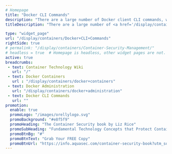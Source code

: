 ```yaml
---
# Homepage
title: "Docker CLI Commands"
description: "There are a large number of Docker client CLI commands, which provide information relating to various Docker objects on a given Docker host or Docker Swarm cluster. Generally, this output is provided in a tabular format. This page gathers resources about how the Docker CLI Work, CLI Tips and Tricks and basic Docker CLI commands."
titleDescription: "There are a large number of <a href='/display/containers/Docker+Containers'>Docker</a> client CLI commands, which provide information relating to various Docker objects on a given Docker host or <a href='/display/containers/Docker+Swarm+101'>Docker Swarm</a>m cluster. Generally, this output is provided in a tabular format. This page gathers resources about how the Docker CLI Work, CLI Tips and Tricks and basic Docker CLI commands." 

type: "widget_page"
url: "/display/containers/Docker+CLI+Commands" 
rightSide: true 
# permalink: "/display/containers/Container-Security-Management/"
# headless = true  # Homepage is headless, other widget pages are not.
active: true
breadcrumbs:
 - text: Container Technology Wiki
   url: "/"
 - text: Docker Containers
   url : "/display/containers/docker+containers"
 - text: Docker Administration
   url: "/display/containers/docker+administration"
 - text: Docker CLI Commands
   url: ""
promotion:
  enable: true
  promoLogo: "/images/orellylogo.svg"
  promoBackground: "#e8f5f9"
  promoHeading: "The Container Security book by Liz Rice"
  promoSubHeading: "Fundamental Technology Concepts that Protect Containerized Applications"
  promoBtnBg: "#"
  promoBtnText: "Grab Your FREE Copy"
  promoBtnUrl: "https://info.aquasec.com/container-security-book?utm_source=wiki"
---
```



